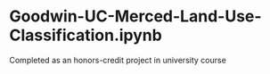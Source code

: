 # Goodwin-UC-Merced-Land-Use-Classification.ipynb
Completed as an honors-credit project in university course
